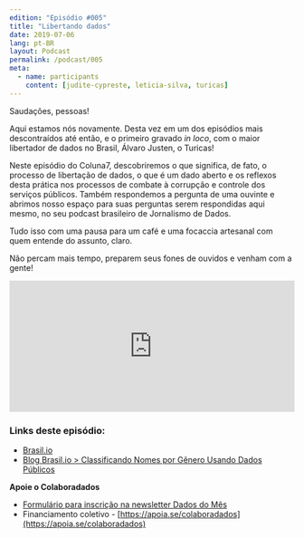 ```yaml
---
edition: "Episódio #005"
title: "Libertando dados"
date: 2019-07-06
lang: pt-BR
layout: Podcast
permalink: /podcast/005
meta:
  - name: participants
    content: [judite-cypreste, leticia-silva, turicas]
---
```


Saudações, pessoas!

Aqui estamos nós novamente. Desta vez em um dos episódios mais descontraídos até então, e o primeiro gravado _in loco_, com o maior libertador de dados no Brasil, Álvaro Justen, o Turicas!

Neste episódio do Coluna7, descobriremos o que significa, de fato, o processo de libertação de dados, o que é um dado aberto e os reflexos desta prática nos processos de combate à corrupção e controle dos serviços públicos. Também respondemos a pergunta de uma ouvinte e abrimos nosso espaço para suas perguntas serem respondidas aqui mesmo, no seu podcast brasileiro de Jornalismo de Dados.

Tudo isso com uma pausa para um café e uma focaccia artesanal com quem entende do assunto, claro.

Não percam mais tempo, preparem seus fones de ouvidos e venham com a gente!

<iframe
  allow="encrypted-media"
  allowtransparency="true"
  class="iframe"
  frameborder="0"
  height="232"
  src="https://open.spotify.com/embed-podcast/episode/7etzlHnIlsX439P6QHgr4r"
  title="Escute o quinto episódio"
  width="100%"
></iframe>

### Links deste episódio:

- [Brasil.io](https://brasil.io/home)
- [Blog Brasil.io > Classificando Nomes por Gênero Usando Dados Públicos ](https://blog.brasil.io/2019/05/31/classificando-nomes-por-genero-usando-dados-publicos/)

**Apoie o Colaboradados**

- [Formulário para inscrição na newsletter Dados do Mês](https://eepurl.com/glBJrT)
- Financiamento coletivo - [https://apoia.se/colaboradados](https://apoia.se/colaboradados)
